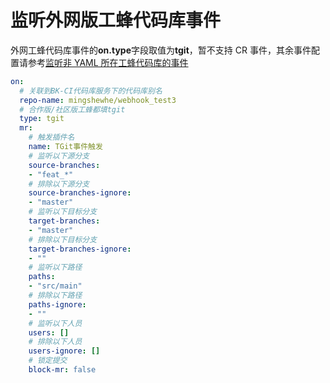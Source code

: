 # 监听外网版工蜂代码库事件

外网工蜂代码库事件的**on.type**字段取值为**tgit**，暂不支持 CR 事件，其余事件配置请参考[监听非 YAML 所在工蜂代码库的事件](./05-tgit.md)

```yml
on:
  # 关联到BK-CI代码库服务下的代码库别名
  repo-name: mingshewhe/webhook_test3
  # 合作版/社区版工蜂都填tgit
  type: tgit
  mr:
  	# 触发插件名
    name: TGit事件触发
  	# 监听以下源分支
    source-branches:
    - "feat_*"
  	# 排除以下源分支
    source-branches-ignore:
    - "master"
    # 监听以下目标分支
    target-branches:
    - "master"
    # 排除以下目标分支
    target-branches-ignore:
    - ""
    # 监听以下路径
    paths:
    - "src/main"
    # 排除以下路径
    paths-ignore:
    - ""
    # 监听以下人员
    users: []
    # 排除以下人员
    users-ignore: []
    # 锁定提交
    block-mr: false
```
